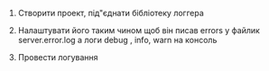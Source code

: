 1. Створити проект, під"єднати бібліотеку логгера

2. Налаштувати його таким чином щоб він писав errors у файлик server.error.log а логи debug , info, warn на консоль
3. Провести логування 
